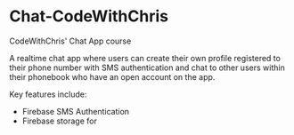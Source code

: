# Chat-CodeWithChris

CodeWithChris' Chat App course

A realtime chat app where users can create their own profile registered to their phone number with SMS authentication and chat to other users within their phonebook who have an open account on the app.

Key features include:
- Firebase SMS Authentication
- Firebase storage for 
